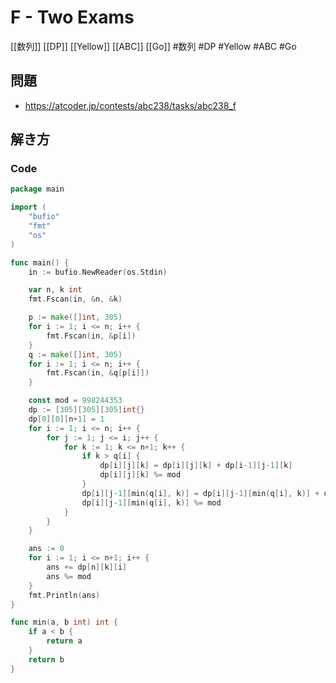 # F - Two Exams
[[数列]] [[DP]] [[Yellow]] [[ABC]] [[Go]]
#数列 #DP #Yellow #ABC #Go 

## 問題
- https://atcoder.jp/contests/abc238/tasks/abc238_f

## 解き方
### Code
```go
package main

import (
	"bufio"
	"fmt"
	"os"
)

func main() {
	in := bufio.NewReader(os.Stdin)

	var n, k int
	fmt.Fscan(in, &n, &k)

	p := make([]int, 305)
	for i := 1; i <= n; i++ {
		fmt.Fscan(in, &p[i])
	}
	q := make([]int, 305)
	for i := 1; i <= n; i++ {
		fmt.Fscan(in, &q[p[i]])
	}

	const mod = 998244353
	dp := [305][305][305]int{}
	dp[0][0][n+1] = 1
	for i := 1; i <= n; i++ {
		for j := 1; j <= i; j++ {
			for k := 1; k <= n+1; k++ {
				if k > q[i] {
					dp[i][j][k] = dp[i][j][k] + dp[i-1][j-1][k]
					dp[i][j][k] %= mod
				}
				dp[i][j-1][min(q[i], k)] = dp[i][j-1][min(q[i], k)] + dp[i-1][j-1][k]
				dp[i][j-1][min(q[i], k)] %= mod
			}
		}
	}

	ans := 0
	for i := 1; i <= n+1; i++ {
		ans += dp[n][k][i]
		ans %= mod
	}
	fmt.Println(ans)
}

func min(a, b int) int {
	if a < b {
		return a
	}
	return b
}
```